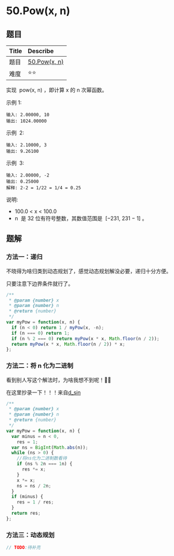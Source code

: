 # 50.Pow(x, n)

## 题目

| Title | Describe                                                 |
| :---- | :------------------------------------------------------- |
| 题目  | [50.Pow(x, n)](https://leetcode-cn.com/problems/powx-n/) |
| 难度  | ⭐⭐                                                     |

实现  pow(x, n) ，即计算 x 的 n 次幂函数。

示例 1:

```
输入: 2.00000, 10
输出: 1024.00000
```

示例  2:

```
输入: 2.10000, 3
输出: 9.26100
```

示例  3:

```
输入: 2.00000, -2
输出: 0.25000
解释: 2-2 = 1/22 = 1/4 = 0.25
```

说明:

- 100.0 < x < 100.0
- n  是 32 位有符号整数，其数值范围是  [−231, 231 − 1] 。

## 题解

### 方法一：递归

不晓得为啥归类到动态规划了，感觉动态规划解没必要，递归十分方便。

只要注意下边界条件就行了。

```javascript
/**
 * @param {number} x
 * @param {number} n
 * @return {number}
 */
var myPow = function(x, n) {
  if (n < 0) return 1 / myPow(x, -n);
  if (n === 0) return 1;
  if (n % 2 === 0) return myPow(x * x, Math.floor(n / 2));
  return myPow(x * x, Math.floor(n / 2)) * x;
};
```

### 方法二：将 n 化为二进制

看到别人写这个解法时，为啥我想不到呢！🐂👃

在这里抄录一下！！！来自[d_sin](https://leetcode-cn.com/problems/powx-n/solution/jiang-nhua-wei-er-jin-zhi-by-d_sin/)

```javascript
/**
 * @param {number} x
 * @param {number} n
 * @return {number}
 */
var myPow = function(x, n) {
  var minus = n < 0,
    res = 1;
  var ns = BigInt(Math.abs(n));
  while (ns > 0) {
    //将ns化为二进制数看待
    if (ns % 2n === 1n) {
      res *= x;
    }
    x *= x;
    ns = ns / 2n;
  }
  if (minus) {
    res = 1 / res;
  }
  return res;
};
```

### 方法三：动态规划

```javascript
// TODO:待补充
```
